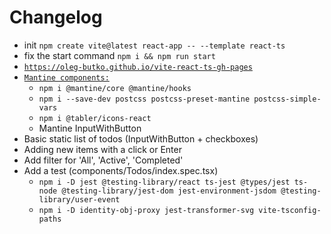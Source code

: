 # Changelog

- init `npm create vite@latest react-app -- --template react-ts`
- fix the start command `npm i && npm run start`
- [`https://oleg-butko.github.io/vite-react-ts-gh-pages`](https://oleg-butko.github.io/vite-react-ts-gh-pages/)
- [`Mantine components:`](https://mantine.dev/guides/vite/)
  - `npm i @mantine/core @mantine/hooks`
  - `npm i --save-dev postcss postcss-preset-mantine postcss-simple-vars`
  - `npm i @tabler/icons-react`
  - Mantine InputWithButton
- Basic static list of todos (InputWithButton + checkboxes)
- Adding new items with a click or Enter
- Add filter for 'All', 'Active', 'Completed'
- Add a test (components/Todos/index.spec.tsx)
  - `npm i -D jest @testing-library/react ts-jest @types/jest ts-node @testing-library/jest-dom jest-environment-jsdom @testing-library/user-event`
  - `npm i -D identity-obj-proxy jest-transformer-svg vite-tsconfig-paths`


